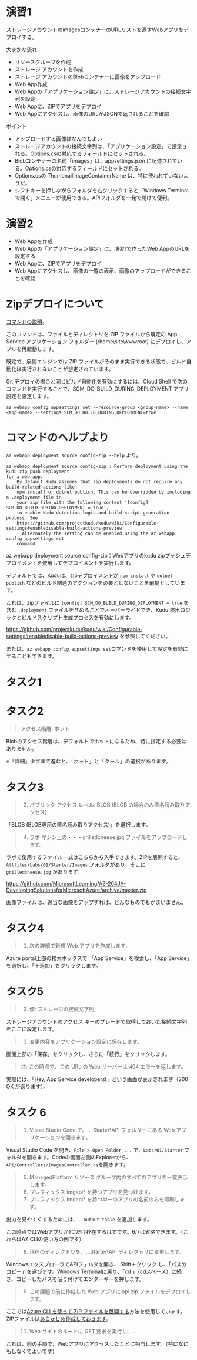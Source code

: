 # 演習1

ストレージアカウントのimagesコンテナーのURLリストを返すWebアプリをデプロイする。

大まかな流れ

- リソースグループを作成
- ストレージ アカウントを作成
- ストレージ アカウントのBlobコンテナーに画像をアップロード
- Web App作成
- Web Appの「アプリケーション設定」に、ストレージアカウントの接続文字列を設定
- Web Appに、ZIPでアプリをデプロイ
- Web Appにアクセスし、画像のURLがJSONで返されることを確認

ポイント

- アップロードする画像はなんでもよい
- ストレージアカウントの接続文字列は、「アプリケーション設定」で設定される。Options.csの対応するフィールドにセットされる。
- Blobコンテナーの名前「images」は、appsettings.json に記述されている。Options.csの対応するフィールドにセットされる。
- Options.csの ThumbnailImageContainerName は、特に使われていないようだ。
- シフトキーを押しながらフォルダを右クリックすると「Windows Terminalで開く」メニューが使用できる。APIフォルダを一発で開けて便利。

# 演習2

- Web Appを作成
- Web Appの「アプリケーション設定」に、演習1で作ったWeb AppのURLを設定する
- Web Appに、ZIPでアプリをデプロイ
- Web Appにアクセスし、画像の一覧の表示、画像のアップロードができることを確認

# Zipデプロイについて

[コマンドの説明](https://docs.microsoft.com/ja-jp/azure/app-service/deploy-zip#deploy-zip-file-with-azure-cli)。


このコマンドは、ファイルとディレクトリを ZIP ファイルから既定の App Service アプリケーション フォルダー (\\home\\site\\wwwroot) にデプロイし、アプリを再起動します。

既定で、展開エンジンでは ZIP ファイルがそのまま実行できる状態で、ビルド自動化は実行されないことが想定されています。 

Git デプロイの場合と同じビルド自動化を有効にするには、Cloud Shell で次のコマンドを実行することで、SCM_DO_BUILD_DURING_DEPLOYMENT アプリ設定を設定します。

`az webapp config appsettings set --resource-group <group-name> --name <app-name> --settings SCM_DO_BUILD_DURING_DEPLOYMENT=true`

# コマンドのヘルプより

`az webapp deployment source config-zip --help` より。

```
az webapp deployment source config-zip : Perform deployment using the kudu zip push deployment
for a web app.
    By default Kudu assumes that zip deployments do not require any build-related actions like
    npm install or dotnet publish. This can be overridden by including a .deployment file in
    your zip file with the following content '[config] SCM_DO_BUILD_DURING_DEPLOYMENT = true',
    to enable Kudu detection logic and build script generation process. See
    https://github.com/projectkudu/kudu/wiki/Configurable-settings#enabledisable-build-actions-preview
    . Alternately the setting can be enabled using the az webapp config appsettings set
    command.
```

az webapp deployment source config-zip：Webアプリのkudu zipプッシュデプロイメントを使用してデプロイメントを実行します。

デフォルトでは、Kuduは、zipデプロイメントが `npm install` や `dotnet publish` などのビルド関連のアクションを必要としないことを前提としています。

これは、zipファイルに `[config] SCM_DO_BUILD_DURING_DEPLOYMENT = true` を含む `.deployment` ファイルを含めることでオーバーライドでき、Kudu 検出ロジックとビルドスクリプト生成プロセスを有効にします。

https://github.com/projectkudu/kudu/wiki/Configurable-settings#enabledisable-build-actions-preview を参照してください。

または、`az webapp config appsettings set`コマンドを使用して設定を有効にすることもできます。



# タスク1


# タスク2

> アクセス階層: ホット

Blobのアクセス階層は、デフォルトでホットになるため、特に指定する必要はありません。

※「詳細」タブまで進むと、「ホット」と「クール」の選択があります。

# タスク3

> 3. パブリック アクセス レベル: BLOB (BLOB の場合のみ匿名読み取りアクセス)

「BLOB (BLOB専用の匿名読み取りアクセス)」を選択します。

> 4. ラボ マシン上の・・・grilledcheese.jpg ファイルをアップロードします。

ラボで使用するファイル一式はこちらから入手できます。ZIPを展開すると、`Allfiles/Labs/01/Starter/Images` フォルダがあり、そこに `grilledcheese.jpg` があります。

https://github.com/MicrosoftLearning/AZ-204JA-DevelopingSolutionsforMicrosoftAzure/archive/master.zip

画像ファイルは、適当な画像をアップすれば、どんなものでもかまいません。

# タスク4

> 1. 次の詳細で新規 Web アプリを作成します:

Azure portal上部の検索ボックスで 「App Service」を検索し、「App Service」を選択し、「＋追加」をクリックします。

# タスク5

> 2. 値: ストレージの接続文字列

ストレージアカウントのアクセス キーのブレードで取得しておいた接続文字列をここに設定します。

> 3. 変更内容をアプリケーション設定に保存します。

画面上部の「保存」をクリックし、さらに「続行」をクリックします。

> 注: この時点で、この URL の Web サーバーは 404 エラーを返します。

実際には、「Hey, App Service developers!」という画面が表示されます（200 OK が返ります）。


# タスク 6

> 1. Visual Studio Code で、... Starter\\API フォルダーにある Web アプリケーションを開きます。

Visual Studio Code を開き、`File > Open Folder ...`  で、`Labs/01/Starter` フォルダを開きます。Codeの画面左側のExplorerから、`API/Controllers/ImagesController.cs`を開きます。

> 5. ManagedPlatform リソース グループ内のすべてのアプリを一覧表示します。
> 6. プレフィックス imgapi* を持つアプリを見つけます。
> 7. プレフィックス imgapi* を持つ単一のアプリの名前のみを印刷します。

出力を見やすくするためには、`--output table` を追加します。

この時点ではWebアプリが1つだけ存在するはずです。6/7は省略できます。（これらはAZ CLIの使い方の例です）

> 8. 現在のディレクトリを、...Starter\\API ディレクトリに変更します。

WindowsエクスプローラでAPIフォルダを開き、 Shift＋クリック し、「パスのコピー」を選びます。Windows Terminalに戻り、「cd 」（cdスペース）に続き、コピーしたパスを貼り付けてエンターキーを押します。

> 9. この課題で前に作成した Web アプリに api.zip ファイルをデプロイします。

ここでは[Azure CLI を使って ZIP ファイルを展開する](https://docs.microsoft.com/ja-jp/azure/app-service/deploy-zip#deploy-zip-file-with-azure-cli)方法を使用しています。ZIPファイルは[あらかじめ作成しておきます](https://docs.microsoft.com/ja-jp/azure/app-service/deploy-zip#create-a-project-zip-file)。

> 11. Web サイトのルートに GET 要求を実行し、...

これは、前の手順で、Webアプリにアクセスしたことに相当します。（特になにもしなくてよいです）

